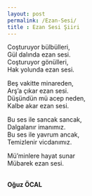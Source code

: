```yaml
---
layout: post
permalink: /Ezan-Sesi/
title : Ezan Sesi Şiiri
---
```


Coşturuyor bülbülleri,  
Gül dalında ezan sesi.  
Coşturuyor gönülleri,  
Hak yolunda ezan sesi.

Beş vakitte minareden,  
Arş’a çıkar ezan sesi.  
Düşündün mü acep neden,  
Kalbe akar ezan sesi.

Bu ses ile sancak sancak,  
Dalgalanır imanımız.  
Bu ses ile yavrum ancak,  
Temizlenir vicdanımız.

Mü’minlere hayat sunar  
Mübarek ezan sesi.

<br>
<strong>Oğuz ÖCAL</strong>

<br>
<br>